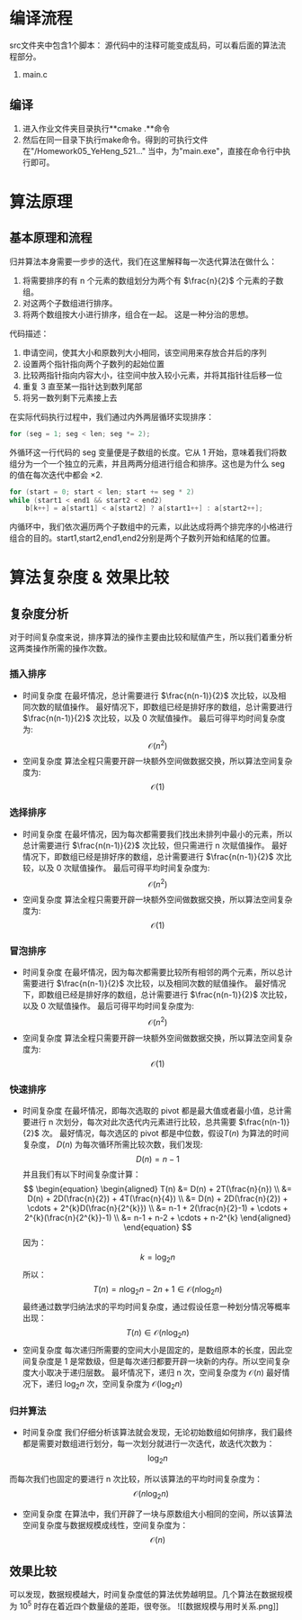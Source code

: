 # 编译流程
src文件夹中包含1个脚本：
	源代码中的注释可能变成乱码，可以看后面的算法流程部分。
1. main.c 
## 编译
1. 进入作业文件夹目录执行**cmake .**命令
2. 然后在同一目录下执行make命令。得到的可执行文件在"/Homework05_YeHeng_521..." 当中，为"main.exe"，直接在命令行中执行即可。

# 算法原理
## 基本原理和流程
归并算法本身需要一步步的迭代，我们在这里解释每一次迭代算法在做什么：
1. 将需要排序的有 n 个元素的数组划分为两个有 $\frac{n}{2}$ 个元素的子数组。
2. 对这两个子数组进行排序。
3. 将两个数组按大小进行排序，组合在一起。
	这是一种分治的思想。

代码描述：
1. 申请空间，使其大小和原数列大小相同，该空间用来存放合并后的序列
2. 设置两个指针指向两个子数列的起始位置
3. 比较两指针指向内容大小，往空间中放入较小元素，并将其指针往后移一位
4. 重复 3 直至某一指针达到数列尾部
5. 将另一数列剩下元素接上去

在实际代码执行过程中，我们通过内外两层循环实现排序：
```C
for (seg = 1; seg < len; seg *= 2);
```
外循环这一行代码的 seg 变量便是子数组的长度。它从 1 开始，意味着我们将数组分为一个一个独立的元素，并且两两分组进行组合和排序。这也是为什么 seg 的值在每次迭代中都会 $\times 2$.
```C
for (start = 0; start < len; start += seg * 2)
while (start1 < end1 && start2 < end2) 
	b[k++] = a[start1] < a[start2] ? a[start1++] : a[start2++];
```
内循环中，我们依次遍历两个子数组中的元素，以此达成将两个排完序的小格进行组合的目的。start1,start2,end1,end2分别是两个子数列开始和结尾的位置。

# 算法复杂度 & 效果比较

## 复杂度分析
对于时间复杂度来说，排序算法的操作主要由比较和赋值产生，所以我们着重分析这两类操作所需的操作次数。
### 插入排序
- 时间复杂度
在最坏情况，总计需要进行 $\frac{n(n-1)}{2}$ 次比较，以及相同次数的赋值操作。
最好情况下，即数组已经是排好序的数组，总计需要进行 $\frac{n(n-1)}{2}$ 次比较，以及 0 次赋值操作。
最后可得平均时间复杂度为: 
$$
\mathcal{O}(n^{2})
$$ 
- 空间复杂度
算法全程只需要开辟一块额外空间做数据交换，所以算法空间复杂度为: 
$$
\mathcal{O}(1)
$$

### 选择排序
- 时间复杂度
在最坏情况，因为每次都需要我们找出未排列中最小的元素，所以总计需要进行 $\frac{n(n-1)}{2}$ 次比较，但只需进行 n 次赋值操作。
最好情况下，即数组已经是排好序的数组，总计需要进行 $\frac{n(n-1)}{2}$ 次比较，以及 0 次赋值操作。
最后可得平均时间复杂度为:
$$
\mathcal{O}(n^{2})
$$ 
- 空间复杂度
算法全程只需要开辟一块额外空间做数据交换，所以算法空间复杂度为: 
$$
\mathcal{O}(1)
$$

### 冒泡排序
- 时间复杂度
在最坏情况，因为每次都需要比较所有相邻的两个元素，所以总计需要进行 $\frac{n(n-1)}{2}$ 次比较，以及相同次数的赋值操作。
最好情况下，即数组已经是排好序的数组，总计需要进行 $\frac{n(n-1)}{2}$ 次比较，以及 0 次赋值操作。
最后可得平均时间复杂度为:
$$
\mathcal{O}(n^{2})
$$ 
- 空间复杂度
算法全程只需要开辟一块额外空间做数据交换，所以算法空间复杂度为: 
$$
\mathcal{O}(1)
$$

### 快速排序
- 时间复杂度
在最坏情况，即每次选取的 pivot 都是最大值或者最小值，总计需要进行  n 次划分，每次对此次迭代内元素进行比较，总共需要 $\frac{n(n-1)}{2}$ 次。
最好情况，每次选区的 pivot 都是中位数，假设$T(n)$ 为算法的时间复杂度， $D(n)$ 为每次循环所需比较次数，我们发现:
$$
D(n) = n-1
$$
并且我们有以下时间复杂度计算：
$$
\begin{equation}
\begin{aligned}
T(n) &= D(n) + 2T(\frac{n}{n}) \\
&= D(n) + 2D(\frac{n}{2}) + 4T(\frac{n}{4}) \\
&= D(n) + 2D(\frac{n}{2}) + \cdots + 2^{k}D(\frac{n}{2^{k}}) \\
&= n-1 + 2(\frac{n}{2}-1) + \cdots + 2^{k}(\frac{n}{2^{k}}-1) \\
&= n-1 + n-2 + \cdots + n-2^{k}
\end{aligned}
\end{equation}
$$
因为：
$$
k = \log_{2}n
$$
所以：
$$
T(n) = n\log_{2}n-2n+1 \in \mathcal{O}(n\log_{2}n)
$$
最终通过数学归纳法求的平均时间复杂度，通过假设任意一种划分情况等概率出现：
$$
T(n) \in \mathcal{O}(n\log_{2}n)
$$
- 空间复杂度
每次递归所需要的空间大小是固定的，是数组原本的长度，因此空间复杂度是 $\mathcal{1}$ 是常数级，但是每次递归都要开辟一块新的内存。所以空间复杂度大小取决于递归层数。
最坏情况下，递归 n 次，空间复杂度为 $\mathcal{O}(n)$
最好情况下，递归 $\log_{2}n$ 次，空间复杂度为 $\mathcal{O}(\log_{2}n)$

### 归并算法
- 时间复杂度
我们仔细分析该算法就会发现，无论初始数组如何排序，我们最终都是需要对数组进行划分，每一次划分就进行一次迭代，故迭代次数为：
$$
\log_{2}n
$$

而每次我们也固定的要进行 n 次比较，所以该算法的平均时间复杂度为：
$$
\mathcal{O}(n\log_{2}n)
$$
- 空间复杂度
在算法中，我们开辟了一块与原数组大小相同的空间，所以该算法空间复杂度与数据规模成线性，空间复杂度为：
$$
\mathcal{O}(n)
$$

## 效果比较
可以发现，数据规模越大，时间复杂度低的算法优势越明显。几个算法在数据规模为 $10^{5}$ 时存在着近四个数量级的差距，很夸张。
![[数据规模与用时关系.png]]

